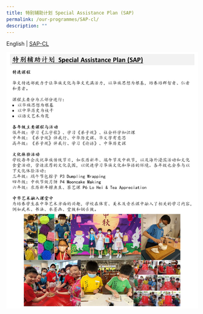```yaml
---
title: 特别辅助计划 Special Assistance Plan (SAP)
permalink: /our-programmes/SAP-cl/
description: ""
---
```

English | [SAP-CL](https://peichunpublicschool.edu.sg/our-programmes/SAP-cl/)

![特别辅助计划 Special Assistance Plan (SAP)](/images/Our%20Programmes/SAP%20CL.jpg)